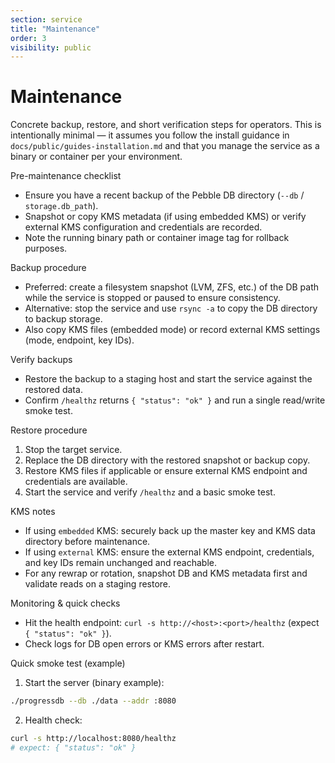 ```yaml
---
section: service
title: "Maintenance"
order: 3
visibility: public
---
```


# Maintenance

Concrete backup, restore, and short verification steps for operators. This is intentionally minimal — it assumes you follow the install guidance in `docs/public/guides-installation.md` and that you manage the service as a binary or container per your environment.

Pre-maintenance checklist

- Ensure you have a recent backup of the Pebble DB directory (`--db` / `storage.db_path`).
- Snapshot or copy KMS metadata (if using embedded KMS) or verify external KMS configuration and credentials are recorded.
- Note the running binary path or container image tag for rollback purposes.

Backup procedure

- Preferred: create a filesystem snapshot (LVM, ZFS, etc.) of the DB path while the service is stopped or paused to ensure consistency.
- Alternative: stop the service and use `rsync -a` to copy the DB directory to backup storage.
- Also copy KMS files (embedded mode) or record external KMS settings (mode, endpoint, key IDs).

Verify backups

- Restore the backup to a staging host and start the service against the restored data.
- Confirm `/healthz` returns `{ "status": "ok" }` and run a single read/write smoke test.

Restore procedure

1. Stop the target service.
2. Replace the DB directory with the restored snapshot or backup copy.
3. Restore KMS files if applicable or ensure external KMS endpoint and credentials are available.
4. Start the service and verify `/healthz` and a basic smoke test.

KMS notes

- If using `embedded` KMS: securely back up the master key and KMS data directory before maintenance.
- If using `external` KMS: ensure the external KMS endpoint, credentials, and key IDs remain unchanged and reachable.
- For any rewrap or rotation, snapshot DB and KMS metadata first and validate reads on a staging restore.

Monitoring & quick checks

- Hit the health endpoint: `curl -s http://<host>:<port>/healthz` (expect `{ "status": "ok" }`).
- Check logs for DB open errors or KMS errors after restart.

Quick smoke test (example)

1. Start the server (binary example):

```sh
./progressdb --db ./data --addr :8080
```

2. Health check:

```sh
curl -s http://localhost:8080/healthz
# expect: { "status": "ok" }
```